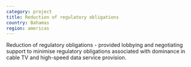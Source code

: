 ```yaml
---
category: project
title: Reduction of regulatory obligations
country: Bahamas
region: americas
---
```

 Reduction of regulatory obligations - provided lobbying and negotiating support to minimise regulatory obligations associated with dominance in cable TV and high-speed data service provision.  